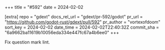 +++
title = "#592"
date = 2024-02-02

[extra]
repo = "gdext"
docs_rel_url = "gdext/pr-592/godot"
pr_url = "https://github.com/godot-rust/gdext/pull/592"
pr_author = "vortexofdoom"
sort_key = 2024-02-02
date_time = 2024-02-02T22:40:32Z
commit_sha = "6a9662ba11619b10056eda334e447fc67a4b6ee0"
+++

Fix question mark lint.
